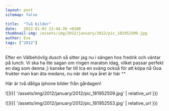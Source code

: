 ```yaml
---
layout: post
sitemap: false

title:  "Två bilder"
date:   2012-01-01 13:44:30 +0100
thumbnail-img: /assets/img/2012/january/2012/pic_181952509.jpg
author: Eva
tags: ["2012"]
---
```


Efter en Välbehövlig dusch så sitter jag nu i sängen hos fredrik och väntar på lunch. Vi ska ha lite sagan om ringen maraton idag, vilket passar perfekt en dag som denna ;) kanske far till Ica en sväng också för att köpa nå Goa frukter man kan äta medans, nu när det nya året är här ^^ 

Här är två dåliga iphone bilder från gårdagen!

![]({{ '/assets/img/2012/january/2012/pic_181952509.jpg'  | relative_url }})

![]({{ '/assets/img/2012/january/2012/pic_181952553.jpg'  | relative_url }})

